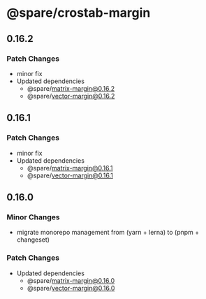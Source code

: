# @spare/crostab-margin

## 0.16.2

### Patch Changes

- minor fix
- Updated dependencies
  - @spare/matrix-margin@0.16.2
  - @spare/vector-margin@0.16.2

## 0.16.1

### Patch Changes

- minor fix
- Updated dependencies
  - @spare/matrix-margin@0.16.1
  - @spare/vector-margin@0.16.1

## 0.16.0

### Minor Changes

- migrate monorepo management from (yarn + lerna) to (pnpm + changeset)

### Patch Changes

- Updated dependencies
  - @spare/matrix-margin@0.16.0
  - @spare/vector-margin@0.16.0
